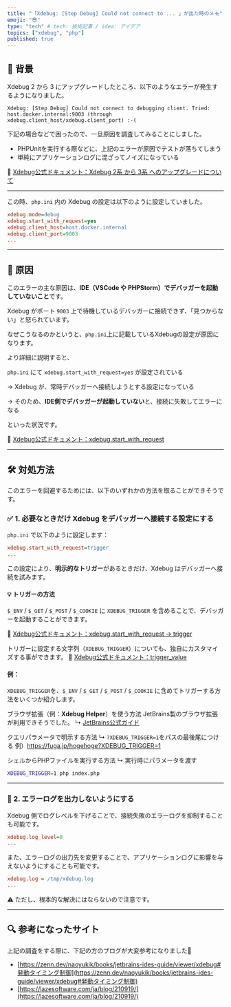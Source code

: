 ```yaml
---
title: "「Xdebug: [Step Debug] Could not connect to ... 」が出た時のメモ"
emoji: "😎"
type: "tech" # tech: 技術記事 / idea: アイデア
topics: ["xdebug", "php"]
published: true
---
```


## 📗 背景

Xdebug 2 から 3 にアップグレードしたところ、以下のようなエラーが発生するようになりました。

```text
Xdebug: [Step Debug] Could not connect to debugging client. Tried: host.docker.internal:9003 (through xdebug.client_host/xdebug.client_port) :-(
````

下記の場合などで困ったので、一旦原因を調査してみることにしました。

* PHPUnitを実行する際などに、上記のエラーが原因でテストが落ちてしまう
* 単純にアプリケーションログに混ざってノイズになっている

🔗 [Xdebug公式ドキュメント：Xdebug 2系 から 3系 へのアップグレードについて](https://xdebug.org/docs/upgrade_guide/ja)

---

この時、`php.ini` 内の Xdebug の設定は以下のように設定していました。

```text:php.ini
xdebug.mode=debug
xdebug.start_with_request=yes
xdebug.client_host=host.docker.internal
xdebug.client_port=9003
...
```

---

## 🧠 原因

このエラーの主な原因は、**IDE（VSCode や PHPStorm）でデバッガーを起動していないこと**です。

Xdebug がポート `9003` 上で待機しているデバッガーに接続できず、「見つからない」と怒られています。

なぜこうなるのかというと、`php.ini`上に記載しているXdebugの設定が原因になります。

より詳細に説明すると、

`php.ini` にて `xdebug.start_with_request=yes` が設定されている

→ Xdebug が、常時デバッガーへ接続しようとする設定になっている

→ そのため、**IDE側でデバッガーが起動していない**と、接続に失敗してエラーになる

といった状況です。

🔗 [Xdebug公式ドキュメント：xdebug.start\_with\_request](https://xdebug.org/docs/all_settings#start_with_request)

---

## 🛠 対処方法

このエラーを回避するためには、以下のいずれかの方法を取ることができそうです。

### ✅ 1. 必要なときだけ Xdebug をデバッガーへ接続する設定にする

`php.ini` で以下のように設定します：

```text:php.ini
xdebug.start_with_request=trigger
...
```

この設定により、**明示的なトリガー**があるときだけ、Xdebug はデバッガーへ接続を試みます。

#### 💡 トリガーの方法

`$_ENV` / `$_GET` / `$_POST` / `$_COOKIE` に `XDEBUG_TRIGGER` を含めることで、デバッガーを起動することができます。

🔗 [Xdebug公式ドキュメント：xdebug.start\_with\_request → trigger](https://xdebug.org/docs/all_settings#start_with_request#trigger)

トリガーに設定する文字列（`XDEBUG_TRIGGER`）についても、独自にカスタマイズする事ができます。
🔗 [Xdebug公式ドキュメント：trigger\_value](https://xdebug.org/docs/step_debug#trigger_value)


#### 例：
`XDEBUG_TRIGGER`を、`$_ENV` / `$_GET` / `$_POST` / `$_COOKIE` に含めてトリガーする方法をいくつか紹介します。

ブラウザ拡張（例：**Xdebug Helper**）を使う方法
JetBrains製のブラウザ拡張が利用できそうでした。
  ↳ [JetBrains公式ガイド](https://pleiades.io/help/phpstorm/browser-debugging-extensions.html#xdebug-helper-extension)

クエリパラメータで明示する方法
  ↳ `?XDEBUG_TRIGGER=1`をパスの最後尾につける
例）https://fuga.jp/hogehoge?XDEBUG_TRIGGER=1

シェルからPHPファイルを実行する方法
  ↳ 実行時にパラメータを渡す
```bash
XDEBUG_TRIGGER=1 php index.php
```

---

### 🚫 2. エラーログを出力しないようにする

Xdebug 側でログレベルを下げることで、接続失敗のエラーログを抑制することも可能です。

```text:php.ini
xdebug.log_level=0
...
```

また、エラーログの出力先を変更することで、アプリケーションログに影響を与えないようにすることも可能です。

```text:php.ini
xdebug.log = /tmp/xdebug.log
...
```

⚠️ ただし、根本的な解決にはならないので注意です。

---

## 🔍 参考になったサイト
上記の調査をする際に、下記の方のブログが大変参考になりました🙏
* [https://zenn.dev/naoyukik/books/jetbrains-ides-guide/viewer/xdebug#発動タイミング制御](https://zenn.dev/naoyukik/books/jetbrains-ides-guide/viewer/xdebug#発動タイミング制御)
* [https://lazesoftware.com/ja/blog/210919/](https://lazesoftware.com/ja/blog/210919/)

